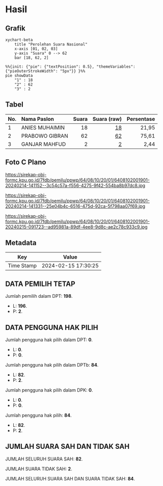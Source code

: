 # Hasil

## Grafik

```mermaid
xychart-beta
    title "Perolehan Suara Nasional"
    x-axis [01, 02, 03]
    y-axis "Suara" 0 --> 62
    bar [18, 62, 2]
```

```mermaid
%%{init: {"pie": {"textPosition": 0.5}, "themeVariables": {"pieOuterStrokeWidth": "5px"}} }%%
pie showData
    "1" : 18
    "2" : 62
    "3" : 2
```

## Tabel

| No. | Nama Paslon    | Suara | Suara (raw) | Persentase |
|:--- |:-------------- | -----:| -----------:| ----------:|
| 1   | ANIES MUHAIMIN | 18    | [18][p-1]   | 21,95      |
| 2   | PRABOWO GIBRAN | 62    | [62][p-2]   | 75,61      |
| 3   | GANJAR MAHFUD  | 2     | [2][p-3]    | 2,44       |


[p-1]: https://github.com/gigit-pemilu/pemilu-2024/blob/main/pilpres/hitung-suara/sub/64-kalimantan-timur/sub/08-kutai-timur/sub/10-kaliorang/sub/2001-kaliorang/sub/901-tps/sub/paslon-1.txt
[p-2]: https://github.com/gigit-pemilu/pemilu-2024/blob/main/pilpres/hitung-suara/sub/64-kalimantan-timur/sub/08-kutai-timur/sub/10-kaliorang/sub/2001-kaliorang/sub/901-tps/sub/paslon-2.txt
[p-3]: https://github.com/gigit-pemilu/pemilu-2024/blob/main/pilpres/hitung-suara/sub/64-kalimantan-timur/sub/08-kutai-timur/sub/10-kaliorang/sub/2001-kaliorang/sub/901-tps/sub/paslon-3.txt

## Foto C Plano

https://sirekap-obj-formc.kpu.go.id/7fdb/pemilu/ppwp/64/08/10/20/01/6408102001901-20240214-141152--3c54c57a-f556-4275-9f42-554ba8b97dc8.jpg

https://sirekap-obj-formc.kpu.go.id/7fdb/pemilu/ppwp/64/08/10/20/01/6408102001901-20240214-141331--25e04b4c-6516-475d-92ca-5f798aa07f69.jpg

https://sirekap-obj-formc.kpu.go.id/7fdb/pemilu/ppwp/64/08/10/20/01/6408102001901-20240215-091723--ad95981a-89df-4ee8-9d8c-ae2c78c933c9.jpg


## Metadata

| Key        | Value               |
| ---------- | ------------------- |
| Time Stamp | 2024-02-15 17:30:25 |


## DATA PEMILIH TETAP

Jumlah pemilih dalam DPT: **198**.
 * L: **196**.
 * P: **2**.

## DATA PENGGUNA HAK PILIH

Jumlah pengguna hak pilih dalam DPT: **0**.
 * L: **0**.
 * P: **0**.

Jumlah pengguna hak pilih dalam DPTb: **84**.
 * L: **82**.
 * P: **2**.

Jumlah pengguna hak pilih dalam DPK: **0**.
 * L: **0**.
 * P: **0**.

Jumlah pengguna hak pilih: **84**.
 * L: **82**.
 * P: **2**.

## JUMLAH SUARA SAH DAN TIDAK SAH

JUMLAH SELURUH SUARA SAH: **82**.

JUMLAH SUARA TIDAK SAH: **2**.

JUMLAH SELURUH SUARA SAH DAN SUARA TIDAK SAH: **84**.


